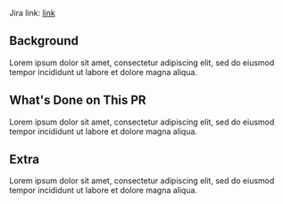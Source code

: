 Jira link: [link](https://benheath.atlassian.net/browse/BHCP-0)

## Background
Lorem ipsum dolor sit amet, consectetur adipiscing elit, sed do eiusmod tempor incididunt ut labore et dolore magna aliqua.

## What's Done on This PR
Lorem ipsum dolor sit amet, consectetur adipiscing elit, sed do eiusmod tempor incididunt ut labore et dolore magna aliqua.

## Extra
Lorem ipsum dolor sit amet, consectetur adipiscing elit, sed do eiusmod tempor incididunt ut labore et dolore magna aliqua.
